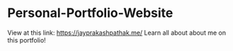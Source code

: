 # Personal-Portfolio-Website
View at this link: https://jayprakashpathak.me/ Learn all about about me on this portfolio!
